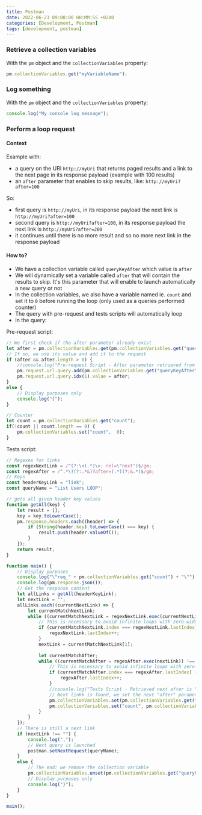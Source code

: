 ```yaml
---
title: Postman
date: 2022-06-23 09:00:00 HH:MM:SS +0200
categories: [Development, Postman]
tags: [development, postman]
---
```


### Retrieve a collection variables

With the `pm` object and the `collectionVariables` property:

```javascript
pm.collectionVariables.get("myVariableName");
```

### Log something

With the `pm` object and the `collectionVariables` property:

```javascript
console.log("My console log message");
```

### Perform a loop request

#### Context

Example with:

* a query on the URI `http://myUri` that returns paged results and a link to the next page in its response payload (example with 100 results)
* an `after` parameter that enables to skip results, like: `http://myUri?after=100`

So:

* first query is `http://myUri`, in its response payload the next link is `http://myUri?after=100`
* second query is `http://myUri?after=100`, in its response payload the next link is `http://myUri?after=200`
* it continues until there is no more result and so no more next link in the response payload

#### How to?

* We have a collection variable called `queryKeyAfter` which value is `after`
* We will dynamically set a variable called `after` that will contain the results to skip. It's this parameter that will enable to launch automatically a new query or not
* In the collection variables, we also have a variable named ie. `count` and set it to `0` before running the loop (only used as a queries performed counter)
* The query with pre-request and tests scripts will automatically loop
* In the query:

Pre-request script:

```javascript
// We first check if the after parameter already exist
let after = pm.collectionVariables.get(pm.collectionVariables.get("queryKeyAfter"));
// If so, we use its value and add it to the request
if (after && after.length > 0) {
    //console.log("Pre-request Script - After parameter retrieved from collection variables: " + after);
    pm.request.url.query.add(pm.collectionVariables.get("queryKeyAfter"));
    pm.request.url.query.idx(1).value = after;
}
else {
    // Display purposes only
    console.log("{");
}

// Counter
let count = pm.collectionVariables.get("count");
if(!count || count.length == 0) {
    pm.collectionVariables.set("count",  0);
}
```

Tests script:

```javascript
// Regexes for links
const regexNextLink = /^(?:\<(.*)\>; rel=\"next")$/gm;
const regexAfter = /^.*\?(?:.*&)?after=(.*)(?:&.*)$/gm;
// Keys
const headerKeyLink = "link";
const queryName = "List Users LOOP";

// gets all given header key values
function getAll(key) {
    let result = [];
    key = key.toLowerCase();
    pm.response.headers.each((header) => {
        if (String(header.key).toLowerCase() === key) {
            result.push(header.valueOf());
        }
    });
    return result;
}

function main() {
    // Display purposes
    console.log("\"req_" + pm.collectionVariables.get("count") + "\"");
    console.log(pm.response.json());
    // Get the response content
    let allLinks = getAll(headerKeyLink);    
    let nextLink = "";
    allLinks.each((currentNextLink) => {
        let currentMatchNextLink;
        while ((currentMatchNextLink = regexNextLink.exec(currentNextLink)) !== null) {
            // This is necessary to avoid infinite loops with zero-width matches
            if (currentMatchNextLink.index === regexNextLink.lastIndex) {
                regexNextLink.lastIndex++;
            }
            nextLink = currentMatchNextLink[1]; 
            
            let currentMatchAfter;
            while ((currentMatchAfter = regexAfter.exec(nextLink)) !== null) {
                // This is necessary to avoid infinite loops with zero-width matches
                if (currentMatchAfter.index === regexAfter.lastIndex) {
                    regexAfter.lastIndex++;
                }
                //console.log("Tests Script - Retrieved next after is " + currentMatchAfter[1]);
                // Next linkk is found, we set the next "after" parameter value and update the counter
                pm.collectionVariables.set(pm.collectionVariables.get("queryKeyAfter"),  currentMatchAfter[1]);
                pm.collectionVariables.set("count", pm.collectionVariables.get("count") + 1);
            }
        }
    });
    // There is still a next link
    if (nextLink !== "") {
        console.log(",");
        // Next query is launched
        postman.setNextRequest(queryName);
    }
    else {
        // The end: we remove the collection variable
        pm.collectionVariables.unset(pm.collectionVariables.get("queryKeyAfter"));
        // Display purposes only
        console.log("}");
    }
}

main();
```
